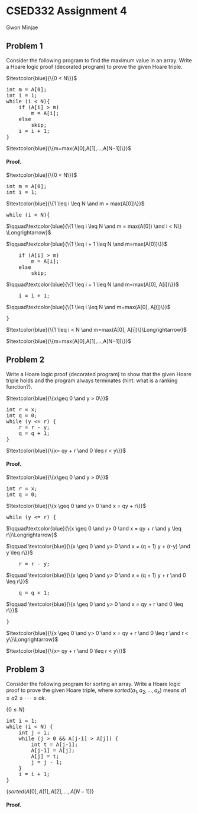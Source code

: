 # CSED332 Assignment 4

Gwon Minjae



## Problem 1

Consider the following program to find the maximum value in an array. Write a Hoare logic proof (decorated program) to prove the given Hoare triple.


$\textcolor{blue}{\{0 < N\}}$
<pre style="font-family: monospace; background-color: transparent; padding: 0; margin: 0;">
int m = A[0];
int i = 1;
while (i < N){
    if (A[i] > m)
        m = A[i];
    else
        skip;
    i = i + 1;
}
</pre>

$\textcolor{blue}{\{m=max(A[0],A[1],...,A[N−1])\}}$



#### Proof.

$\textcolor{blue}{\{0 < N\}}$

<pre style="font-family: monospace; background-color: transparent; padding: 0; margin: 0;">
int m = A[0];
int i = 1;
</pre>

$\textcolor{blue}{\{1 \leq i \leq N \and m = max(A[0])\}}$

<pre style="font-family: monospace; background-color: transparent; padding: 0; margin: 0;">
while (i < N){
</pre>

$\qquad\textcolor{blue}{\{1 \leq i \leq N \and m = max(A[0]) \and i < N\} \Longrightarrow}$

$\qquad\textcolor{blue}{\{1 \leq i + 1 \leq N \and m=max(A[0])\}}$

<pre style="font-family: monospace; background-color: transparent; padding: 0; margin: 0;">
    if (A[i] > m)
        m = A[i];
    else
        skip;
</pre>

$\qquad\textcolor{blue}{\{1 \leq i + 1 \leq N \and m=max(A[0], A[i])\}}$

<pre style="font-family: monospace; background-color: transparent; padding: 0; margin: 0;">
    i = i + 1;
</pre>

$\qquad\textcolor{blue}{\{1 \leq i \leq N \and m=max(A[0], A[i])\}}$

<pre style="font-family: monospace; background-color: transparent; padding: 0; margin: 0;">
}
</pre>

$\textcolor{blue}{\{1 \leq i < N \and m=max(A[0], A[i])\}\Longrightarrow}$

$\textcolor{blue}{\{m=max(A[0],A[1],...,A[N−1])\}}$





## Problem 2

Write a Hoare logic proof (decorated program) to show that the given Hoare triple holds and the program always terminates (hint: what is a ranking function?).

$\textcolor{blue}{\{x\geq 0 \and y > 0\}}$

<pre style="font-family: monospace; background-color: transparent; padding: 0; margin: 0;">
int r = x;
int q = 0;
while (y <= r) {
    r = r - y;
    q = q + 1;
}
</pre>

$\textcolor{blue}{\{x= qy + r \and 0 \leq r < y\}}$



#### Proof.

$\textcolor{blue}{\{x\geq 0 \and y > 0\}}$

<pre style="font-family: monospace; background-color: transparent; padding: 0; margin: 0;">
int r = x;
int q = 0;
</pre>
$\textcolor{blue}{\{x \geq 0 \and y> 0 \and x = qy + r\}}$

<pre style="font-family: monospace; background-color: transparent; padding: 0; margin: 0;">
while (y <= r) {
</pre>
$\qquad\textcolor{blue}{\{x \geq 0 \and y> 0 \and x = qy + r \and y \leq r\}\Longrightarrow}$

$\qquad \textcolor{blue}{\{x \geq 0 \and y> 0 \and x = (q + 1) y + (r-y) \and y \leq r\}}$

<pre style="font-family: monospace; background-color: transparent; padding: 0; margin: 0;">
    r = r - y;
</pre>
$\qquad \textcolor{blue}{\{x \geq 0 \and y> 0 \and x = (q + 1) y + r \and 0 \leq r\}}$

<pre style="font-family: monospace; background-color: transparent; padding: 0; margin: 0;">
    q = q + 1;
</pre>

$\qquad \textcolor{blue}{\{x \geq 0 \and y> 0 \and x = qy + r \and 0 \leq r\}}$


<pre style="font-family: monospace; background-color: transparent; padding: 0; margin: 0;">
}
</pre>

$\textcolor{blue}{\{x \geq 0 \and y> 0 \and x = qy + r \and 0 \leq r \and r < y\}\Longrightarrow}$

$\textcolor{blue}{\{x= qy + r \and 0 \leq r < y\}}$





## Problem 3

Consider the following program for sorting an array. Write a Hoare logic proof to prove the given Hoare triple, where $sorted(a_1,a_2,...,a_k)$ means $a1 \leq a2 \leq ··· \leq ak$.

$\{0 \leq N\}$

<pre style="font-family: monospace">
int i = 1;
while (i < N) {
    int j = i;
    while (j > 0 && A[j-1] > A[j]) {
        int t = A[j-1];
        A[j-1] = A[j];
        A[j] = t;
        j = j - 1;
    }
    i = i + 1;
}
</pre>

$\{sorted (A[0], A[1], A[2], . . . , A[N − 1])\}$



#### Proof.

